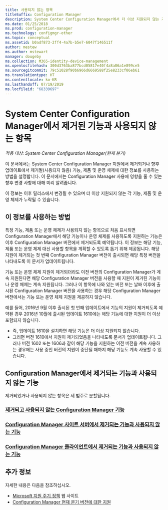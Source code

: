 ```yaml
---
title: 사용되지 않는 항목
titleSuffix: Configuration Manager
description: System Center Configuration Manager에서 더 이상 지원되지 않는 기능, 제품 및 운영 체제에 대해 알아봅니다.
ms.date: 01/25/2018
ms.prod: configuration-manager
ms.technology: configmgr-other
ms.topic: conceptual
ms.assetid: b0adf873-2ff4-4a7b-b5e7-6047f146511f
author: mestew
ms.author: mstewart
manager: dougeby
ms.collection: M365-identity-device-management
ms.openlocfilehash: 300d3763ba877bcd05817e40f4a8a86a1e899ce5
ms.sourcegitcommit: 79c51028f90b6966d6669588f25e8233cf06eb61
ms.translationtype: HT
ms.contentlocale: ko-KR
ms.lasthandoff: 07/19/2019
ms.locfileid: "68339697"
---
```

# <a name="removed-and-deprecated-items-for-system-center-configuration-manager"></a>System Center Configuration Manager에서 제거된 기능과 사용되지 않는 항목

*적용 대상: System Center Configuration Manager(현재 분기)*

이 문서에서는 System Center Configuration Manager 지원에서 제거되거나 향후 업데이트에서 제거될(사용되지 않음) 기능, 제품 및 운영 체제에 대한 정보를 사용하는 방법을 설명합니다. 이 문서에서는 Configuration Manager 사용에 영향을 줄 수 있는 향후 변경 사항에 대해 미리 알려줍니다.  

이 정보는 이후 릴리스에서 변경될 수 있으며 더 이상 지원되지 않는 각 기능, 제품 및 운영 체제가 누락될 수 있습니다.  

## <a name="how-to-use-this-information"></a>이 정보를 사용하는 방법  
특정 기능, 제품 또는 운영 체제가 사용되지 않는 항목으로 처음 표시되면 Configuration Manager에서 해당 기능이나 운영 체제를 사용하도록 지원하는 기능은 이후 Configuration Manager 버전에서 제거되도록 예약됩니다. 이 정보는 해당 기능, 제품 또는 운영 체제 대신 사용할 항목을 계획할 수 있도록 돕기 위해 제공됩니다. 해당 지원이 제거되는 첫 번째 Configuration Manager 버전이 출시되면 해당 특정 버전을 나타내도록 이 문서가 업데이트됩니다.  

기능 또는 운영 체제 지원이 제거되더라도 이전 버전의 Configuration Manager가 계속 지원된다면 해당 Configuration Manager 버전을 사용할 때 지원이 제거된 기능이나 운영 체제는 계속 지원됩니다. 그러나 이 항목에 나와 있는 버전 또는 날짜 이후에 출시된 Configuration Manager 버전을 사용하는 경우 해당 Configuration Manager 버전에서는 기능 또는 운영 체제 지원을 제공하지 않습니다.

예를 들어, 2016년 9월 이후 출시된 첫 번째 업데이트에서 기능의 지원이 제거되도록 예약된 경우 2016년 10월에 출시된 업데이트 1610에는 해당 기능에 대한 지원이 더 이상 포함되지 않습니다.
-  즉, 업데이트 1610을 설치하면 해당 기능은 더 이상 지원되지 않습니다.
-  그러면 버전 1610에서 지원이 제거되었음을 나타내도록 문서가 업데이트됩니다.
그러나 버전 1602 또는 1606과 같이 해당 기능을 지원하는 이전 버전을 계속 사용하는 경우에는 사용 중인 버전의 지원이 중단될 때까지 해당 기능도 계속 사용할 수 있습니다.

## <a name="removed-and-deprecated-items-for-configuration-manager"></a>Configuration Manager에서 제거되는 기능과 사용되지 않는 기능
제거되었거나 사용되지 않는 항목은 세 범주로 분할됩니다.  

### <a name="removed-and-deprecated-configuration-manager-featuressccmcoreplan-designchangesdeprecatedremoved-and-deprecated-cmfeatures"></a>[제거되고 사용되지 않는 Configuration Manager 기능](/sccm/core/plan-design/changes/deprecated/removed-and-deprecated-cmfeatures)
### <a name="removed-and-deprecated-items-for-configuration-manager-site-serverssccmcoreplan-designchangesdeprecatedremoved-and-deprecated-server"></a>[Configuration Manager 사이트 서버에서 제거되는 기능과 사용되지 않는 기능](/sccm/core/plan-design/changes/deprecated/removed-and-deprecated-server)
### <a name="removed-and-deprecated-items-for-configuration-manager-clientssccmcoreplan-designchangesdeprecatedremoved-and-deprecated-client"></a>[Configuration Manager 클라이언트에서 제거되는 기능과 사용되지 않는 기능](/sccm/core/plan-design/changes/deprecated/removed-and-deprecated-client)


## <a name="more-information"></a>추가 정보

자세한 내용은 다음을 참조하십시오.
- [Microsoft 지원 주기 정책](https://support.microsoft.com/lifecycle) 웹 사이트
- [Configuration Manager 현재 분기 버전에 대한 지원](/sccm/core/servers/manage/current-branch-versions-supported)

